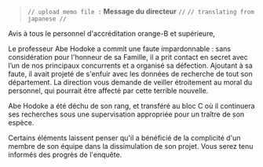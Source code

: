 ﻿> `// upload memo file :` **Message du directeur** `//`
> `// translating from japanese //`

Avis à tous le personnel d'accréditation orange-B et supérieure,

Le professeur Abe Hodoke a commit une faute impardonnable : sans considération pour l'honneur de sa Famille, il a prit contact en secret avec l’un de nos principaux concurrents et a organisé sa défection. Ajoutant à sa faute, il avait projeté de s'enfuir avec les données de recherche de tout son département. La direction vous demande de veiller étroitement au moral du personnel, qui pourrait être affecté par cette terrible nouvelle.

Abe Hodoke a été déchu de son rang, et transféré au bloc C où il continuera ses recherches sous une supervisation appropriée pour un traître de son espèce.

Certains éléments laissent penser qu'il a bénéficié de la complicité d'un membre de son équipe dans la dissimulation de son projet. Vous serez tenu informés des progrès de l'enquête.